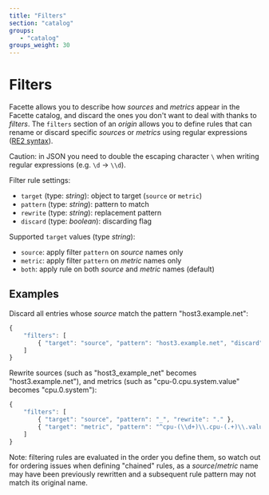 ```yaml
---
title: "Filters"
section: "catalog"
groups:
   - "catalog"
groups_weight: 30
---
```


# Filters

Facette allows you to describe how *sources* and *metrics* appear in the Facette catalog, and discard the ones you
don't want to deal with thanks to *filters*. The `filters` section of an *origin* allows you to define rules that
can rename or discard specific *sources* or *metrics* using regular expressions
([RE2 syntax][0]).

<span class="fa fa-warning"></span> Caution: in JSON you need to double the escaping character `\` when writing regular
expressions (e.g. `\d`&nbsp;→&nbsp;`\\d`).

Filter rule settings:

 * `target` (type: *string*): object to target (`source` or `metric`)
 * `pattern` (type: *string*): pattern to match
 * `rewrite` (type: *string*): replacement pattern
 * `discard` (type: *boolean*): discarding flag

Supported `target` values (type *string*):

 * `source`: apply filter `pattern` on *source* names only
 * `metric`: apply filter `pattern` on *metric* names only
 * `both`: apply rule on both *source* and *metric* names (default)

## Examples

Discard all entries whose *source* match the pattern "host3.example.net":

```javascript
{
    "filters": [
        { "target": "source", "pattern": "host3.example.net", "discard": true }
    ]
}
```

Rewrite sources (such as "host3_example_net" becomes "host3.example.net"), and metrics (such as
"cpu-0.cpu.system.value" becomes "cpu.0.system"):

```javascript
{
    "filters": [
        { "target": "source", "pattern": "_", "rewrite": "." },
        { "target": "metric", "pattern": "^cpu-(\\d+)\\.cpu-(.+)\\.value$", "rewrite": "cpu.$1.$2" }
    ]
}
```

Note: filtering rules are evaluated in the order you define them, so watch out for ordering issues when defining
"chained" rules, as a *source*/*metric* name may have been previously rewritten and a subsequent rule pattern may not
match its original name.


[0]: https://code.google.com/p/re2/wiki/Syntax
